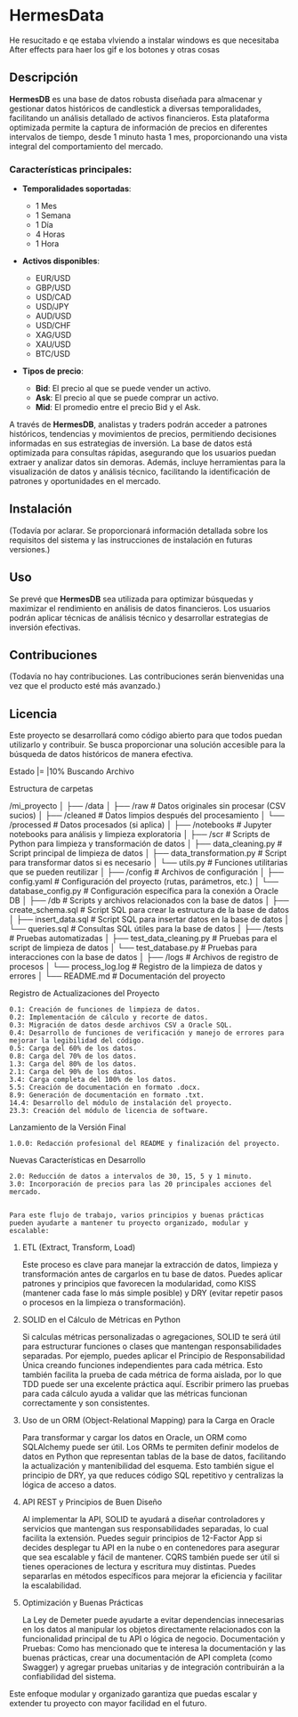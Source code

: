 # HermesData
He resucitado e qe estaba vlviendo a instalar windows es que necesitaba After effects para haer los gif e los botones y otras cosas
## Descripción
**HermesDB** es una base de datos robusta diseñada para almacenar y gestionar datos históricos de candlestick a diversas temporalidades, facilitando un análisis detallado de activos financieros. Esta plataforma optimizada permite la captura de información de precios en diferentes intervalos de tiempo, desde 1 minuto hasta 1 mes, proporcionando una vista integral del comportamiento del mercado.

### Características principales:
- **Temporalidades soportadas**: 
  - 1 Mes
  - 1 Semana
  - 1 Día
  - 4 Horas
  - 1 Hora

- **Activos disponibles**: 
  - EUR/USD
  - GBP/USD
  - USD/CAD
  - USD/JPY
  - AUD/USD
  - USD/CHF
  - XAG/USD
  - XAU/USD
  - BTC/USD

- **Tipos de precio**: 
  - **Bid**: El precio al que se puede vender un activo.
  - **Ask**: El precio al que se puede comprar un activo.
  - **Mid**: El promedio entre el precio Bid y el Ask.

A través de **HermesDB**, analistas y traders podrán acceder a patrones históricos, tendencias y movimientos de precios, permitiendo decisiones informadas en sus estrategias de inversión. La base de datos está optimizada para consultas rápidas, asegurando que los usuarios puedan extraer y analizar datos sin demoras. Además, incluye herramientas para la visualización de datos y análisis técnico, facilitando la identificación de patrones y oportunidades en el mercado.

## Instalación
(Todavía por aclarar. Se proporcionará información detallada sobre los requisitos del sistema y las instrucciones de instalación en futuras versiones.)

## Uso
Se prevé que **HermesDB** sea utilizada para optimizar búsquedas y maximizar el rendimiento en análisis de datos financieros. Los usuarios podrán aplicar técnicas de análisis técnico y desarrollar estrategias de inversión efectivas.

## Contribuciones
(Todavía no hay contribuciones. Las contribuciones serán bienvenidas una vez que el producto esté más avanzado.)

## Licencia
Este proyecto se desarrollará como código abierto para que todos puedan utilizarlo y contribuir. Se busca proporcionar una solución accesible para la búsqueda de datos históricos de manera efectiva.

Estado |=                 |10%
Buscando Archivo

Estructura de carpetas

/mi_proyecto
│
├── /data
│   ├── /raw               # Datos originales sin procesar (CSV sucios)
│   ├── /cleaned           # Datos limpios después del procesamiento
│   └── /processed         # Datos procesados (si aplica)
│
├── /notebooks             # Jupyter notebooks para análisis y limpieza exploratoria
│
├── /scr               # Scripts de Python para limpieza y transformación de datos
│   ├── data_cleaning.py   # Script principal de limpieza de datos
│   ├── data_transformation.py  # Script para transformar datos si es necesario
│   └── utils.py           # Funciones utilitarias que se pueden reutilizar
│
├── /config                # Archivos de configuración
│   ├── config.yaml        # Configuración del proyecto (rutas, parámetros, etc.)
│   └── database_config.py  # Configuración específica para la conexión a Oracle DB
│
├── /db                    # Scripts y archivos relacionados con la base de datos
│   ├── create_schema.sql   # Script SQL para crear la estructura de la base de datos
│   ├── insert_data.sql      # Script SQL para insertar datos en la base de datos
│   └── queries.sql          # Consultas SQL útiles para la base de datos
│
├── /tests                  # Pruebas automatizadas
│   ├── test_data_cleaning.py  # Pruebas para el script de limpieza de datos
│   └── test_database.py        # Pruebas para interacciones con la base de datos
│
├── /logs                   # Archivos de registro de procesos
│   └── process_log.log      # Registro de la limpieza de datos y errores
│
└── README.md               # Documentación del proyecto


Registro de Actualizaciones del Proyecto

    0.1: Creación de funciones de limpieza de datos.
    0.2: Implementación de cálculo y recorte de datos.
    0.3: Migración de datos desde archivos CSV a Oracle SQL.
    0.4: Desarrollo de funciones de verificación y manejo de errores para mejorar la legibilidad del código.
    0.5: Carga del 60% de los datos.
    0.8: Carga del 70% de los datos.
    1.3: Carga del 80% de los datos.
    2.1: Carga del 90% de los datos.
    3.4: Carga completa del 100% de los datos.
    5.5: Creación de documentación en formato .docx.
    8.9: Generación de documentación en formato .txt.
    14.4: Desarrollo del módulo de instalación del proyecto.
    23.3: Creación del módulo de licencia de software.

Lanzamiento de la Versión Final

    1.0.0: Redacción profesional del README y finalización del proyecto.

Nuevas Características en Desarrollo

    2.0: Reducción de datos a intervalos de 30, 15, 5 y 1 minuto.
    3.0: Incorporación de precios para las 20 principales acciones del mercado.


    Para este flujo de trabajo, varios principios y buenas prácticas pueden ayudarte a mantener tu proyecto organizado, modular y escalable:
1. ETL (Extract, Transform, Load)

    Este proceso es clave para manejar la extracción de datos, limpieza y transformación antes de cargarlos en tu base de datos. Puedes aplicar patrones y principios que favorecen la modularidad, como KISS (mantener cada fase lo más simple posible) y DRY (evitar repetir pasos o procesos en la limpieza o transformación).

2. SOLID en el Cálculo de Métricas en Python

    Si calculas métricas personalizadas o agregaciones, SOLID te será útil para estructurar funciones o clases que mantengan responsabilidades separadas. Por ejemplo, puedes aplicar el Principio de Responsabilidad Única creando funciones independientes para cada métrica.
    Esto también facilita la prueba de cada métrica de forma aislada, por lo que TDD puede ser una excelente práctica aquí. Escribir primero las pruebas para cada cálculo ayuda a validar que las métricas funcionan correctamente y son consistentes.

3. Uso de un ORM (Object-Relational Mapping) para la Carga en Oracle

    Para transformar y cargar los datos en Oracle, un ORM como SQLAlchemy puede ser útil. Los ORMs te permiten definir modelos de datos en Python que representan tablas de la base de datos, facilitando la actualización y mantenibilidad del esquema. Esto también sigue el principio de DRY, ya que reduces código SQL repetitivo y centralizas la lógica de acceso a datos.

4. API REST y Principios de Buen Diseño

    Al implementar la API, SOLID te ayudará a diseñar controladores y servicios que mantengan sus responsabilidades separadas, lo cual facilita la extensión.
    Puedes seguir principios de 12-Factor App si decides desplegar tu API en la nube o en contenedores para asegurar que sea escalable y fácil de mantener.
    CQRS también puede ser útil si tienes operaciones de lectura y escritura muy distintas. Puedes separarlas en métodos específicos para mejorar la eficiencia y facilitar la escalabilidad.

5. Optimización y Buenas Prácticas

    La Ley de Demeter puede ayudarte a evitar dependencias innecesarias en los datos al manipular los objetos directamente relacionados con la funcionalidad principal de tu API o lógica de negocio.
    Documentación y Pruebas: Como has mencionado que te interesa la documentación y las buenas prácticas, crear una documentación de API completa (como Swagger) y agregar pruebas unitarias y de integración contribuirán a la confiabilidad del sistema.

Este enfoque modular y organizado garantiza que puedas escalar y extender tu proyecto con mayor facilidad en el futuro.